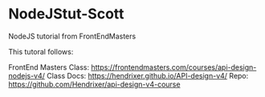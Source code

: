 # NodeJStut-Scott
NodeJS tutorial from FrontEndMasters


This tutoral follows: 

FrontEnd Masters Class: https://frontendmasters.com/courses/api-design-nodejs-v4/
Class Docs: https://hendrixer.github.io/API-design-v4/
Repo: https://github.com/Hendrixer/api-design-v4-course
